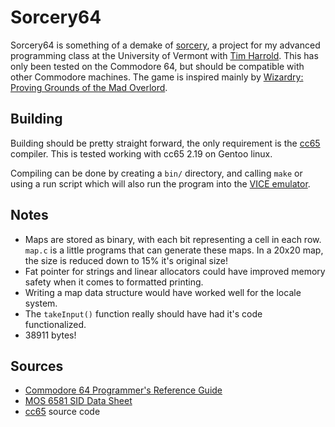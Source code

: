 # Sorcery64
Sorcery64 is something of a demake of [sorcery](https://github.com/ConnorMilligan/sorcery), a project for my advanced programming class at the University of Vermont with [Tim Harrold](https://github.com/timjhh). This has only been tested on the Commodore 64, but should be compatible with other Commodore machines. The game is inspired mainly by [Wizardry: Proving Grounds of the Mad Overlord](https://en.wikipedia.org/wiki/Wizardry%3A_Proving_Grounds_of_the_Mad_Overlord).

## Building
Building should be pretty straight forward, the only requirement is the [cc65](https://github.com/cc65/cc65) compiler. This is tested working with cc65 2.19 on Gentoo linux.

Compiling can be done by creating a `bin/` directory, and calling `make` or using a run script which will also run the program into the [VICE emulator](https://vice-emu.sourceforge.io/).

## Notes
- Maps are stored as binary, with each bit representing a cell in each row. `map.c` is a little programs that can generate these maps. In a 20x20 map, the size is reduced down to 15% it's original size!
- Fat pointer for strings and linear allocators could have improved memory safety when it comes to formatted printing.
- Writing a map data structure would have worked well for the locale system.
- The `takeInput()` function really should have had it's code functionalized.
- 38911 bytes!

## Sources
- [Commodore 64 Programmer's Reference Guide](https://archive.org/details/c64-programmer-ref)
- [MOS 6581 SID Data Sheet](https://archive.org/details/mos-6581-sid-data-sheet)
- [cc65](https://github.com/cc65/cc65) source code
